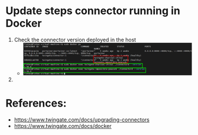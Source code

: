 # Update steps connector running in Docker

1. Check the connector version deployed in the host
   * ![Check version](Pictures/Update(1).png)
3. 


# References:
- https://www.twingate.com/docs/upgrading-connectors
- https://www.twingate.com/docs/docker
